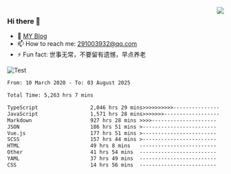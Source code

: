 <img align='right' src='https://github-readme-stats.vercel.app/api?username=niaogege&show_icons=true&theme=radical'/>

### Hi there 👋

- 🌱 [MY Blog](https://bythewayer.com/)
- 📫 How to reach me: 291003932@qq.com
- ⚡ Fun fact:  世事无常，不要留有遗憾，早点养老

![Test](https://github-readme-stats.vercel.app/api/top-langs/?username=niaogege&layout=compact)

<!--START_SECTION:waka-->

```txt
From: 10 March 2020 - To: 03 August 2025

Total Time: 5,263 hrs 7 mins

TypeScript                 2,046 hrs 29 mins>>>>>>>>>>---------------   38.88 %
JavaScript                 1,571 hrs 28 mins>>>>>>>------------------   29.86 %
Markdown                   927 hrs 28 mins >>>>---------------------   17.62 %
JSON                       186 hrs 51 mins >------------------------   03.55 %
Vue.js                     177 hrs 51 mins >------------------------   03.38 %
SCSS                       157 hrs 44 mins >------------------------   03.00 %
HTML                       49 hrs 8 mins   -------------------------   00.93 %
Other                      41 hrs 54 mins  -------------------------   00.80 %
YAML                       37 hrs 49 mins  -------------------------   00.72 %
CSS                        14 hrs 56 mins  -------------------------   00.28 %
```

<!--END_SECTION:waka-->
